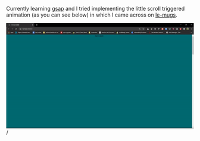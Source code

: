 Currently learning [gsap](https://greensock.com/gsap/) and I tried implementing the little scroll triggered animation (as you can see below) in which I came across on [le-mugs](https://le-mugs.com/).

![Animation](animationgif.gif) / ![]()
